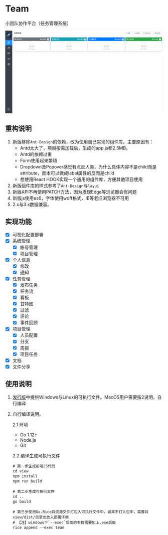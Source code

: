 # Team

小团队协作平台（任务管理系统）

![预览](./preview.png)

## 重构说明

1. 新版移除`Ant-Design`的依赖，改为使用自己实现的组件库。主要原因有：
    * Antd太大了，项目按需加载后，生成的app.js都2.5MB。
    * Antd的依赖过重
    * Form使用起来繁琐
    * Dropdown及Popover感觉有点反人类，为什么具体内容不是child而是attribute，而本可以做成label属性的反而是child
    * 想使用React HOOK实现一个通用的组件库，方便其他项目使用
2. 新版组件库的样式参考了`Ant-Design`与`layui`
3. 新版API不再使用PATCH方法，因为发现Edge等浏览器会有问题
4. 新版js使用es6，字体使用woff格式，IE等老旧浏览器不可用
5. 2.x与3.x数据兼容。

## 实现功能

+ [x] 可视化配置部署
+ [x] 系统管理
    - [x] 帐号管理
    - [x] 项目管理
+ [x] 个人信息
    - [x] 修改
    - [x] 通知
+ [x] 任务管理
    - [x] 发布任务
    - [x] 任务流
    - [x] 看板
    - [x] 甘特图
    - [x] 过滤
    - [x] 评论
    - [x] 事件回顾
+ [x] 项目管理
    - [x] 人员配置
    - [x] 分支
    - [x] 周报
    - [x] 项目任务
+ [x] 文档
+ [x] 文件分享

## 使用说明

1. [发行版](https://gitee.com/love_linger/Team/releases)中提供Windows与Linux的可执行文件。MacOS用户需要按2说明，自行编译

2. 自行编译说明。  

    2.1 环境

    * Go 1.12+  
    * Node.js
    * Git  

    2.2 编译生成可执行文件

    ```shell
    # 第一步生成前端JS代码
    cd view
    npm install
    npm run build

    # 第二步生成可执行文件
    cd ..
    go build

    # 第三步使用Go.Rice将资源文件打包入可执行文件中，如果不打入包中，需要将view/dist/目录也放入部署环境
    # 【注】windows下`--exec`后面的参数需要加上.exe后缀
    rice append --exec team
    ```







